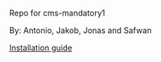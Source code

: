 Repo for cms-mandatory1

By: Antonio, Jakob, Jonas and Safwan

<a href="https://jakobjr.github.io/cms-mandatory1/#/">Installation guide</a>
